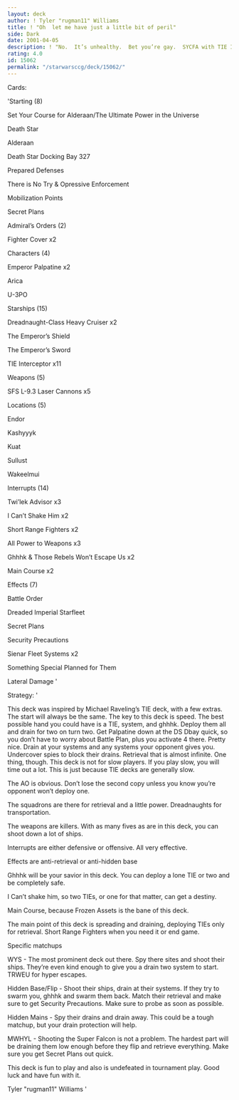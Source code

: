 ```yaml
---
layout: deck
author: ! Tyler "rugman11" Williams
title: ! "Oh  let me have just a little bit of peril"
side: Dark
date: 2001-04-05
description: ! "No.  It’s unhealthy.  Bet you’re gay.  SYCFA with TIE Interceptors and guns.  BOOM"
rating: 4.0
id: 15062
permalink: "/starwarsccg/deck/15062/"
---
```

Cards: 

'Starting (8)


Set Your Course for Alderaan/The Ultimate Power in the Universe

Death Star

Alderaan

Death Star Docking Bay 327

Prepared Defenses

There is No Try & Opressive Enforcement

Mobilization Points

Secret Plans



Admiral’s Orders (2)


Fighter Cover x2



Characters (4)


Emperor Palpatine x2

Arica

U-3PO



Starships (15)


Dreadnaught-Class Heavy Cruiser x2

The Emperor’s Shield

The Emperor’s Sword

TIE Interceptor x11



Weapons (5)


SFS L-9.3 Laser Cannons x5



Locations (5)


Endor

Kashyyyk

Kuat

Sullust

Wakeelmui



Interrupts (14)


Twi’lek Advisor x3

I Can’t Shake Him x2

Short Range Fighters x2

All Power to Weapons x3

Ghhhk & Those Rebels Won’t Escape Us x2

Main Course x2



Effects (7)


Battle Order

Dreaded Imperial Starfleet

Secret Plans

Security Precautions

Sienar Fleet Systems x2

Something Special Planned for Them

Lateral Damage '

Strategy: '

This deck was inspired by Michael Raveling’s TIE deck, with a few extras.  The start will always be the same.  The key to this deck is speed.  The best possible hand you could have is a TIE, system, and ghhhk.  Deploy them all and drain for two on turn two.  Get Palpatine down at the DS Dbay quick, so you don’t have to worry about Battle Plan, plus you activate 4 there.  Pretty nice.  Drain at your systems and any systems your opponent gives you.  Undercover spies to block their drains.  Retrieval that is almost infinite.  One thing, though.  This deck is not for slow players.  If you play slow, you will time out a lot.  This is just because TIE decks are generally slow.  




The AO is obvious.  Don’t lose the second copy unless you know you’re opponent won’t deploy one.  


The squadrons are there for retrieval and a little power.  Dreadnaughts for transportation.


The weapons are killers.  With as many fives as are in this deck, you can shoot down a lot of ships.  


Interrupts are either defensive or offensive.  All very effective.


Effects are anti-retrieval or anti-hidden base


Ghhhk will be your savior in this deck.  You can deploy a lone TIE or two and be completely safe.  


I Can’t shake him, so two TIEs, or one for that matter, can get a destiny.  


Main Course, because Frozen Assets is the bane of this deck.  


The main point of this deck is spreading and draining, deploying TIEs only for retrieval.  Short Range Fighters when you need it or end game.  


Specific matchups


WYS - The most prominent deck out there.  Spy there sites and shoot their ships.  They’re even kind enough to give you a drain two system to start.  TRWEU for hyper escapes.


Hidden Base/Flip - Shoot their ships, drain at their systems.  If they try to swarm you, ghhhk and swarm them back.  Match their retrieval and make sure to get Security Precautions.  Make sure to probe as soon as possible.


Hidden Mains - Spy their drains and drain away.  This could be a tough matchup, but your drain protection will help.  


MWHYL - Shooting the Super Falcon is not a problem.  The hardest part will be draining them low enough before they flip and retrieve everything.  Make sure you get Secret Plans out quick.  


This deck is fun to play and also is undefeated in tournament play.  Good luck and have fun with it.


Tyler "rugman11" Williams '
